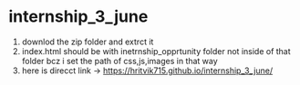 # internship_3_june

1. downlod the zip folder and extrct it
2. index.html should be with inetrnship_opprtunity folder not inside of that folder bcz i set the path of css,js,images in that way
3. here is direcct link -> https://hritvik715.github.io/internship_3_june/

   
